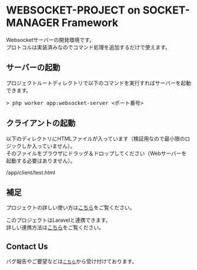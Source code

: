 # WEBSOCKET-PROJECT on SOCKET-MANAGER Framework
Websocketサーバーの開発環境です。<br />
プロトコルは実装済みなのでコマンド処理を追加するだけで使えます。

## サーバーの起動
プロジェクトルートディレクトリで以下のコマンドを実行すればサーバーを起動できます。

<pre>
> php worker app:websocket-server <ポート番号>
</pre>

## クライアントの起動
以下のディレクトリにHTMLファイルが入っています（検証用なので最小限のロジックしか入っていません）。<br />
そのファイルをブラウザにドラッグ＆ドロップしてください（Webサーバーを起動する必要はありません）。

/app/client/test.html

## 補足
プロジェクトの詳しい使い方は<a href="https://socket-manager.github.io/document/websocket.html">こちら</a>をご覧ください。

このプロジェクトはLaravelと連携できます。<br />
詳しい連携方法は<a href="https://socket-manager.github.io/document/laravel.html">こちら</a>をご覧ください。

## Contact Us

バグ報告やご要望などは<a href="mailto:lib.tech.engineer@gmail.com">`こちら`</a>から受け付けております。
